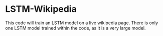 # LSTM-Wikipedia
This code will train an LSTM model on a live wikipedia page. There is only one LSTM model trained within the code, as it is a very large model. 
